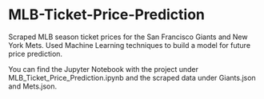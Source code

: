 # MLB-Ticket-Price-Prediction
Scraped MLB season ticket prices for the San Francisco Giants and New York Mets. Used Machine Learning techniques to build a model for future price prediction.

You can find the Jupyter Notebook with the project under MLB_Ticket_Price_Prediction.ipynb and the scraped data under Giants.json and Mets.json.
